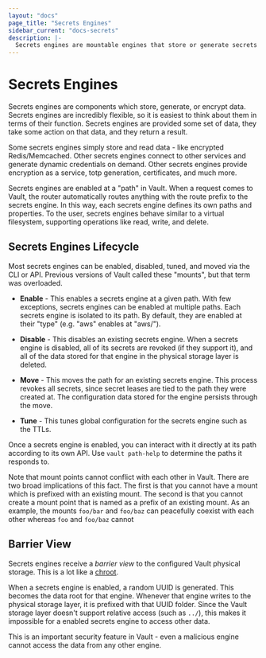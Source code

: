 ```yaml
---
layout: "docs"
page_title: "Secrets Engines"
sidebar_current: "docs-secrets"
description: |-
  Secrets engines are mountable engines that store or generate secrets in Vault.
---
```


# Secrets Engines

Secrets engines are components which store, generate, or encrypt data. Secrets
engines are incredibly flexible, so it is easiest to think about them in terms
of their function. Secrets engines are provided some set of data, they take some
action on that data, and they return a result.

Some secrets engines simply store and read data - like encrypted
Redis/Memcached. Other secrets engines connect to other services and generate
dynamic credentials on demand. Other secrets engines provide encryption as a
service, totp generation, certificates, and much more.

Secrets engines are enabled at a "path" in Vault. When a request comes to Vault,
the router automatically routes anything with the route prefix to the secrets
engine. In this way, each secrets engine defines its own paths and properties.
To the user, secrets engines behave similar to a virtual filesystem, supporting
operations like read, write, and delete.

## Secrets Engines Lifecycle

Most secrets engines can be enabled, disabled, tuned, and moved via the CLI or
API. Previous versions of Vault called these "mounts", but that term was
overloaded.

- **Enable** - This enables a secrets engine at a given path. With few
  exceptions, secrets engines can be enabled at multiple paths. Each secrets
  engine is isolated to its path. By default, they are enabled at their "type"
  (e.g. "aws" enables at "aws/").

- **Disable** - This disables an existing secrets engine. When a secrets engine
  is disabled, all of its secrets are revoked (if they support it), and all of
  the data stored for that engine in the physical storage layer is deleted.

- **Move** - This moves the path for an existing secrets engine. This process
  revokes all secrets, since secret leases are tied to the path they were
  created at. The configuration data stored for the engine persists through the
  move.

- **Tune** - This tunes global configuration for the secrets engine such as the
  TTLs.

Once a secrets engine is enabled, you can interact with it directly at its path
according to its own API. Use `vault path-help` to determine the paths it
responds to.

Note that mount points cannot conflict with each other in Vault. There are
two broad implications of this fact. The first is that you cannot have
a mount which is prefixed with an existing mount. The second is that you
cannot create a mount point that is named as a prefix of an existing mount.
As an example, the mounts `foo/bar` and `foo/baz` can peacefully coexist
with each other whereas `foo` and `foo/baz` cannot

## Barrier View

Secrets engines receive a _barrier view_ to the configured Vault physical
storage. This is a lot like a [chroot](https://en.wikipedia.org/wiki/Chroot).

When a secrets engine is enabled, a random UUID is generated. This becomes the
data root for that engine. Whenever that engine writes to the physical storage
layer, it is prefixed with that UUID folder. Since the Vault storage layer
doesn't support relative access (such as `../`), this makes it impossible for a
enabled secrets engine to access other data.

This is an important security feature in Vault - even a malicious engine
cannot access the data from any other engine.
